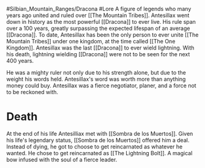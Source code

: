 #Silbian_Mountain_Ranges/Dracona  #Lore 
A figure of legends who many years ago united and ruled over [[The Mountain Tribes]]. Antesillax went down in history as the most powerful [[Dracona]] to ever live. His rule span over a 100 years, greatly surpassing the expected lifespan of an average [[Dracona]]. To date, Antesillax has been the only person to ever unite [[The Mountain Tribes]] under one kingdom, at the time called [[The One Kingdom]]. Antesillax was the last [[Dracona]] to ever wield lightning. With his death, lightning wielding [[Dracona]] were not to be seen for the next 400 years.

He was a mighty ruler not only due to his strength alone, but due to the weight his words held. Antesillax's word was worth more than anything money could buy. Antesillax was a fierce negotiator, planer, and a force not to be reckoned with. 
# Death
At the end of his life Antesilliax met with [[Sombra de los Muertos]]. Given his life's legendary status, [[Sombra de los Muertos]] offered him a deal. Instead of dying, he got to choose to get reincarnated as whatever he wanted. He chose to get reincarnated as [[The Lightning Bolt]]. A magical bow infused with the soul of a fierce leader.